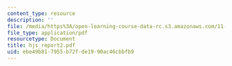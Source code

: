 ```yaml
---
content_type: resource
description: ''
file: /media/https%3A/open-learning-course-data-rc.s3.amazonaws.com/11-439-revitalizing-urban-main-streets-hyde-jackson-square-roslindale-square-boston-spring-2005/ebe49b817955b72fde1990ac46cbbfb9_hjs_report2.pdf
file_type: application/pdf
resourcetype: Document
title: hjs_report2.pdf
uid: ebe49b81-7955-b72f-de19-90ac46cbbfb9
---
```

